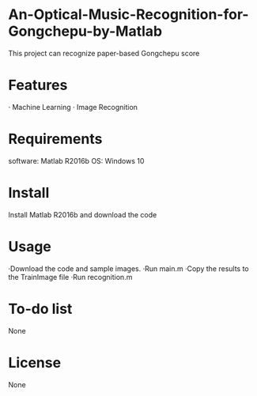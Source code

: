 # An-Optical-Music-Recognition-for-Gongchepu-by-Matlab
This project can recognize paper-based Gongchepu score
# Features
· Machine Learning
· Image Recognition
# Requirements
software: Matlab R2016b
OS: Windows 10
# Install
Install Matlab R2016b and download the code
# Usage
·Download the code and sample images. 
·Run main.m
·Copy the results to the TrainImage file
·Run recognition.m
# To-do list
None
# License
None
